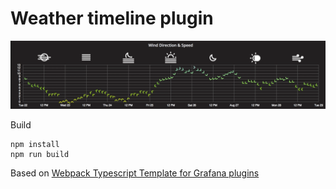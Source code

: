 # Weather timeline plugin

![Main screenshot](https://github.com/CorpGlory/grafana-ico-line-plugin/blob/master/src/screenshots/main.png)

Build

```
npm install
npm run build
```

Based on [Webpack Typescript Template for Grafana plugins](https://github.com/CorpGlory/grafana-plugin-template-webpack-typescript)
